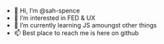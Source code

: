 - 👋 Hi, I’m @sah-spence
- 👀 I’m interested in FED & UX
- 🌱 I’m currently learning JS amoungst other things
- 📫 Best place to reach me is here on github

<!---
sah-spence/sah-spence is a ✨ special ✨ repository because its `README.md` (this file) appears on your GitHub profile.
You can click the Preview link to take a look at your changes.
--->
